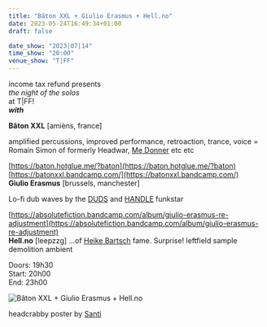 ```yaml
---
title: "Bâton XXL + Giulio Erasmus + Hell.no"
date: 2023-05-24T16:49:34+01:00
draft: false

date_show: "2023|07|14"
time_show: "20:00"
venue_show: "T|FF"
---
```


income tax refund presents
\
*the night of the solos*
\
at T|FF!
\
***with***

**Bâton XXL** [amièns, france]

amplified percussions, improved performance, retroaction, trance, voice
= Romain Simon of formerly Headwar, [Me Donner](https://econore.bandcamp.com/album/nuke) etc etc

[https://baton.hotglue.me/?baton](https://baton.hotglue.me/?baton)
[https://batonxxl.bandcamp.com/](https://batonxxl.bandcamp.com/)
\
**Giulio Erasmus** [brussels, manchester]

Lo-fi dub waves by the [DUDS](https://dudsdudsduds.bandcamp.com) and [HANDLE]( https://absolutefiction.bandcamp.com/album/handle-in-threes) funkstar

[https://absolutefiction.bandcamp.com/album/giulio-erasmus-re-adjustment](https://absolutefiction.bandcamp.com/album/giulio-erasmus-re-adjustment)
\
**Hell.no** [leepzzg]
...of [Heike Bartsch](https://heikebartsch.bandcamp.com) fame. Surprise!
leftfield sample demolition ambient 


Doors: 19h30
\
Start: 20h00
\
End: 23h00


![Bâton XXL + Giulio Erasmus + Hell.no](../../posters/2023-07-14.jpg)

headcrabby poster by [Santi](https://www.instagram.com/santimnam)